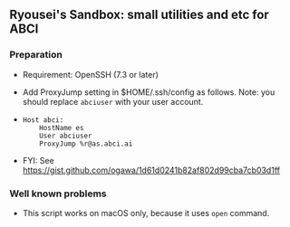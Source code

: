 ## Ryousei's Sandbox: small utilities and etc for ABCI

### Preparation
- Requirement: OpenSSH (7.3 or later)

- Add ProxyJump setting in $HOME/.ssh/config as follows. Note: you should replace ```abciuser``` with your user account.

- ```
  Host abci:
      HostName es
      User abciuser
      ProxyJump %r@as.abci.ai
  ```

* FYI: See https://gist.github.com/ogawa/1d61d0241b82af802d99cba7cb03d1ff

### Well known problems

* This script works on macOS only, because it uses ```open``` command.